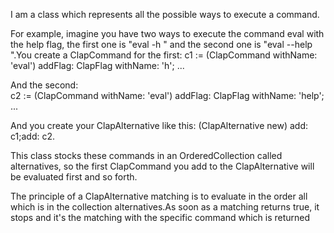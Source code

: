 I am a class which represents all the possible ways to execute a command.

For example,  imagine you have two ways to execute the command eval with the help flag, the first one is "eval -h <exp>" and the second one is "eval --help <exp>".You create a ClapCommand for the first: 
	c1 := (ClapCommand withName: 'eval')
		addFlag: ClapFlag withName: 'h';
		...
		
And the second:  
	c2 := (ClapCommand withName: 'eval')
		addFlag: ClapFlag withName: 'help';
		...

And you create your ClapAlternative like this:
	(ClapAlternative new) add: c1;add: c2.	

		
This class stocks these commands in an OrderedCollection called alternatives, so the first ClapCommand you add to the ClapAlternative will be evaluated first and so forth.

The principle of a ClapAlternative matching is to evaluate in the order all which is in the collection alternatives.As soon as a matching returns true, it stops and it's the matching with the specific command which is returned
